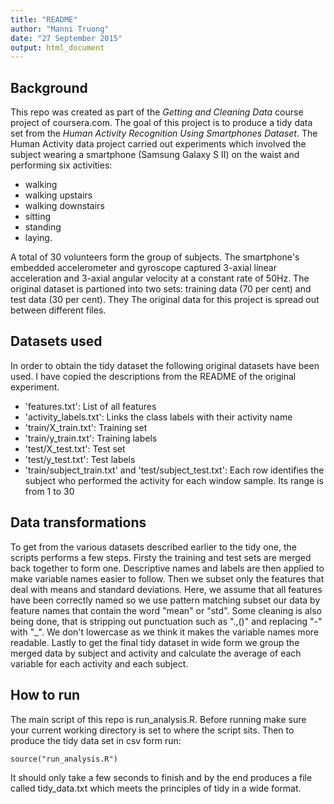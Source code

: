```yaml
---
title: "README"
author: "Manni Truong"
date: "27 September 2015"
output: html_document
---
```


## Background
This repo was created as part of the *Getting and Cleaning Data* course project of coursera.com. The goal of this project is to produce a tidy data set from the *Human Activity Recognition Using Smartphones Dataset*. The Human Activity data project carried out experiments which involved the subject wearing a smartphone (Samsung Galaxy S II) on the waist and performing six activities:

* walking
* walking upstairs
* walking downstairs
* sitting
* standing
* laying.

A total of 30 volunteers form the group of subjects. The smartphone's embedded accelerometer and gyroscope captured 3-axial linear acceleration and 3-axial angular velocity at a constant rate of 50Hz. The original dataset is partioned into two sets: training data (70 per cent) and test data (30 per cent). They  The original data for this project is spread out between different files.

## Datasets used 
In order to obtain the tidy dataset the following original datasets have been used. I have copied the descriptions from the README of the original experiment. 

* 'features.txt': List of all features
* 'activity_labels.txt': Links the class labels with their activity name
* 'train/X_train.txt': Training set
* 'train/y_train.txt': Training labels
* 'test/X_test.txt': Test set
* 'test/y_test.txt': Test labels
* 'train/subject_train.txt' and 'test/subject_test.txt': Each row identifies the subject who performed the activity for each window sample. Its range is from 1 to 30

## Data transformations
To get from the various datasets described earlier to the tidy one, the scripts performs a few steps. Firsty the training and test sets are merged back together to form one. Descriptive names and labels are then applied to make variable names easier to follow. Then we subset only the features that deal with means and standard deviations. Here, we assume that all features have been correctly named so we use pattern matching subset our data by feature names that contain the word "mean" or "std". Some cleaning is also being done, that is stripping out punctuation such as ".,()" and replacing "-" with "_". We don't lowercase as we think it makes the variable names more readable. Lastly to get the final tidy dataset in wide form we group the merged data by subject and activity and calculate the average of each variable for each activity and each subject.

## How to run
The main script of this repo is run_analysis.R. Before running make sure your current working directory is set to where the script sits. Then to produce the tidy data set in csv form run:

```{r}
source("run_analysis.R")
```

It should only take a few seconds to finish and by the end produces a file called tidy_data.txt which meets the principles of tidy in a wide format. 
